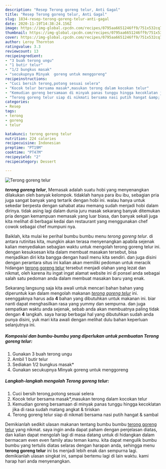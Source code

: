 ```yaml
---
description: "Resep Terong goreng telur, Anti Gagal"
title: "Resep Terong goreng telur, Anti Gagal"
slug: 1834-resep-terong-goreng-telur-anti-gagal
date: 2020-11-19T14:38:24.156Z
image: https://img-global.cpcdn.com/recipes/0795aa6651246ff9/751x532cq70/terong-goreng-telur-foto-resep-utama.jpg
thumbnail: https://img-global.cpcdn.com/recipes/0795aa6651246ff9/751x532cq70/terong-goreng-telur-foto-resep-utama.jpg
cover: https://img-global.cpcdn.com/recipes/0795aa6651246ff9/751x532cq70/terong-goreng-telur-foto-resep-utama.jpg
author: Leroy Thornton
ratingvalue: 3.3
reviewcount: 13
recipeingredient:
- "3 buah terong ungu"
- "1 butir telur"
- "1/2 bungkus masak"
- "secukupnya Minyak  goreng untuk menggoreng"
recipeinstructions:
- "Cuci bersih terong,potong sesuai selera"
- "Kocok telur bersama masak*,masukan terong dalam kocokan telur"
- "Kemudian goreng bersamaan di minyak panas tunggu hingga kecoklatan jika di rasa sudah matang angkat &amp; tiriskan"
- "Terong goreng telur siap di nikmati bersama nasi putih hangat &amp; sambal"
categories:
- Resep
tags:
- terong
- goreng
- telur

katakunci: terong goreng telur 
nutrition: 224 calories
recipecuisine: Indonesian
preptime: "PT19M"
cooktime: "PT47M"
recipeyield: "2"
recipecategory: Dessert

---
```



![Terong goreng telur](https://img-global.cpcdn.com/recipes/0795aa6651246ff9/751x532cq70/terong-goreng-telur-foto-resep-utama.jpg)

<b><i>terong goreng telur</i></b>, Memasak adalah suatu hobi yang menyenangkan dilakukan oleh banyak kelompok. tidaklah hanya para ibu ibu, sebagian pria juga sangat banyak yang tertarik dengan hobi ini. walau hanya untuk sekedar berpesta dengan sahabat atau memang sudah menjadi hobi dalam dirinya. tidak asing lagi dalam dunia juru masak sekarang banyak ditemukan pria dengan kemampuan memasak yang luar biasa, dan banyak sekali juga kita melihat di berbagai kedai dan restaurant yang menggunakan chef cowok sebagai chef mumpuni nya.

Baiklah, kita mulai ke perihal bumbu bumbu menu <i>terong goreng telur</i>. di antara rutinitas kita, mungkin akan terasa menyenangkan apabila sejenak kalian menyediakan sebagian waktu untuk mengolah terong goreng telur ini. dengan kesuksesan kita dalam membuat masakan tersebut, bisa menjadikan diri kita bangga dengan hasil menu kita sendiri. dan juga disini dengan perantara situs ini kalian akan memiliki pedoman untuk meracik hidangan <u>terong goreng telur</u> tersebut menjadi olahan yang lezat dan nikmat, oleh karena itu ingat ingat alamat website ini di ponsel anda sebagai salah satu pedoman anda dalam membuat masakan baru yang enak.




Sekarang langsung saja kita awali untuk mencari bahan bahan yang diperuntuk kan dalam mengolah makanan <u><i>terong goreng telur</i></u> ini. seenggaknya harus ada <b>4</b> bahan yang dibutuhkan untuk makanan ini. biar nanti dapat menghasilkan rasa yang yummy dan sempurna. dan juga sempatkan waktu anda sejenak, sebab anda akan membuatnya paling tidak dengan <b>4</b> langkah. saya harap berbagai hal yang dibutuhkan sudah anda punya disini, yuk mari kita awali dengan melihat dulu bahan keperluan selanjutnya ini.

<!--inarticleads1-->

##### Komposisi dan bumbu-bumbu yang diperlukan untuk pembuatan Terong goreng telur:

1. Gunakan 3 buah terong ungu
1. Ambil 1 butir telur
1. Sediakan 1/2 bungkus masak*
1. Gunakan secukupnya Minyak  goreng untuk menggoreng




<!--inarticleads2-->

##### Langkah-langkah mengolah Terong goreng telur:

1. Cuci bersih terong,potong sesuai selera
1. Kocok telur bersama masak*,masukan terong dalam kocokan telur
1. Kemudian goreng bersamaan di minyak panas tunggu hingga kecoklatan jika di rasa sudah matang angkat &amp; tiriskan
1. Terong goreng telur siap di nikmati bersama nasi putih hangat &amp; sambal




Demikianlah sedikit ulasan makanan tentang bumbu bumbu <u>terong goreng telur</u> yang nikmat. saya ingin anda dapat paham dengan penjelasan diatas, dan kalian dapat mengolah lagi di masa datang untuk di hidangkan dalam bermacam even even family atau teman kamu. kita dapat mengulik bumbu bumbu yang tertulis diatas selaras dengan harapan anda, sehingga menu <b>terong goreng telur</b> ini bs menjadi lebih enak dan sempurna lagi. demikianlah ulasan singkat ini, sampai bertemu lagi di lain waktu. kami harap hari anda menyenangkan.
